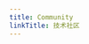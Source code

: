 ```yaml
---
title: Community
linkTitle: 技术社区
---
```


<!--add blocks of content here to add more sections to the community page -->
